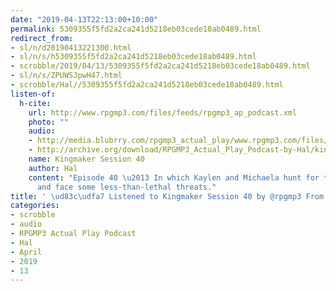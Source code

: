 ```yaml
---
date: "2019-04-13T22:13:00+10:00"
permalink: 5309355f5fd2a2ca241d5218eb03cede18ab0489.html
redirect_from:
- sl/n/d20190413221300.html
- sl/n/s/h5309355f5fd2a2ca241d5218eb03cede18ab0489.html
- scrobble/2019/04/13/5309355f5fd2a2ca241d5218eb03cede18ab0489.html
- sl/n/s/ZPUWSJpwH47.html
- scrobble/Hal//5309355f5fd2a2ca241d5218eb03cede18ab0489.html
listen-of:
  h-cite:
    url: http://www.rpgmp3.com/files/feeds/rpgmp3_ap_podcast.xml
    photo: ""
    audio:
    - http://media.blubrry.com/rpgmp3_actual_play/www.rpgmp3.com/files/game_recordings/Sugar_Fuelled_Gamers/kingmaker_session_40.mp3
    - http://archive.org/download/RPGMP3_Actual_Play_Podcast-by-Hal/kingmaker_session_40.mp3
    name: Kingmaker Session 40
    author: Hal
    content: "Episode 40 \u2013 In which Kaylen and Michaela hunt for the Ghost Stone,
      and face some less-than-lethal threats."
title: ' \ud83c\udfa7 Listened to Kingmaker Session 40 by @rpgmp3 From #RPGMP3ActualPlayPodcast'
categories:
- scrobble
- audio
- RPGMP3 Actual Play Podcast
- Hal
- April
- 2019
- 13
---
```

